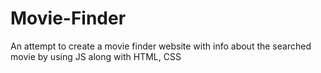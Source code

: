 # Movie-Finder
An attempt to create a movie finder website with info about the searched movie by using JS along with HTML, CSS
